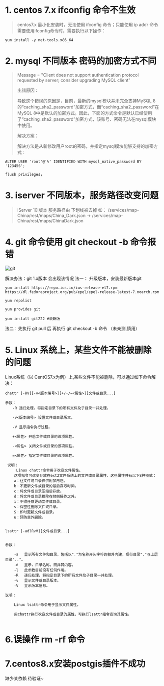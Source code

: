 
# 1. centos 7.x ifconfig 命令不生效

>centos7.x 最小化安装时，无法使用 ifconfig 命令；只能使用 ip addr 命令
需要使用ifconfig命令时，需要执行以下操作：

```shell?linenums
yum install -y net-tools.x86_64
```
# 2. mysql 不同版本 密码的加密方式不同

> Message = "Client does not support authentication protocol requested by server; consider upgrading MySQL client"
> 
> 出错原因：
> 
> 导致这个错误的原因是，目前，最新的mysql模块并未完全支持MySQL 8的“caching_sha2_password”加密方式，而“caching_sha2_password”在MySQL 8中是默认的加密方式。因此，下面的方式命令是默认已经使用了“caching_sha2_password”加密方式，该账号、密码无法在mysql模块中使用。
> 
> 解决方案：
> 
> 解决方法是从新修改用户root的密码，并指定mysql模块能够支持的加密方式：

```shell?linenums
ALTER USER 'root'@'%' IDENTIFIED WITH mysql_native_password BY '123456';

flush privileges;
```

# 3. iserver 不同版本，服务路径改变问题
>iServer 10I版本 服务路径由 下划线被去掉
>如： /services/map-China/rest/maps/China_Dark.json ->  /services/map-China/rest/maps/ChinaDark.json

# 4. git 命令使用 git checkout -b 命令报错
![git](http://image.kerbores.com/xsj/1589353773549.png)

解决办法：git 1.x版本 会出现该情况
 法一： 升级版本，安装最新版本git
 

``` shell?linenums
yum install https://repo.ius.io/ius-release-el7.rpm   https://dl.fedoraproject.org/pub/epel/epel-release-latest-7.noarch.rpm

yum repolist

yum provides git

yum install git222 #最新版
```
法二：先执行 git pull 后 再执行 git checkout -b 命令 （未亲测,慎用）

# 5. Linux 系统上，某些文件不能被删除的问题

Linux系统（以 CentOS7.x为例）上,某些文件不能被删除，可以通过如下命令解决：
```shell?linenums
chattr [-RV][-v<版本编号>][+/-/=<属性>][文件或目录...]

参数：
　　-R 递归处理，将指定目录下的所有文件及子目录一并处理。

　　-v<版本编号> 设置文件或目录版本。

　　-V 显示指令执行过程。

　　+<属性> 开启文件或目录的该项属性。

　　-<属性> 关闭文件或目录的该项属性。

　　=<属性> 指定文件或目录的该项属性。
  
 说明：
	 Linux chattr命令用于改变文件属性。
	这项指令可改变存放在ext2文件系统上的文件或目录属性，这些属性共有以下8种模式：
	a：让文件或目录仅供附加用途。
	b：不更新文件或目录的最后存取时间。
	c：将文件或目录压缩后存放。
	d：将文件或目录排除在倾倒操作之外。
	i：不得任意更动文件或目录。
	s：保密性删除文件或目录。
	S：即时更新文件或目录。
	u：预防意外删除。
	
	
lsattr [-adlRvV][文件或目录...]
	
	
参数：

	-a 　显示所有文件和目录，包括以"."为名称开头字符的额外内建，现行目录"."与上层目录".."。
	-d 　显示，目录名称，而非其内容。
	-l 　此参数目前没有任何作用。
	-R 　递归处理，将指定目录下的所有文件及子目录一并处理。
	-v 　显示文件或目录版本。
	-V 　显示版本信息。

说明：

	Linux lsattr命令用于显示文件属性。

	用chattr执行改变文件或目录的属性，可执行lsattr指令查询其属性。
	
```
# 6.误操作 rm -rf 命令

# 7.centos8.x安装postgis插件不成功

缺少某依赖  待验证~

